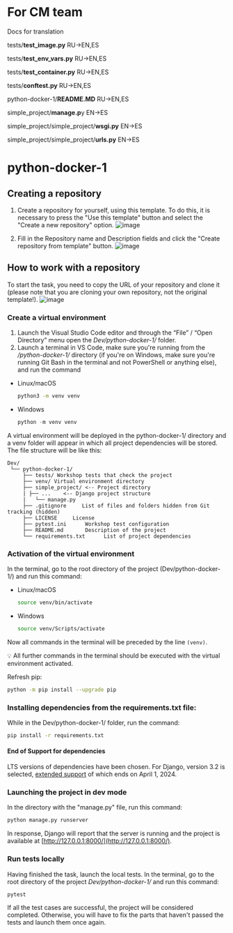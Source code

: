 # For CM team
Docs for translation

tests/**test_image.py**  RU→EN,ES

tests/**test_env_vars.py** RU→EN,ES

tests/**test_container.py** RU→EN,ES

tests/**conftest.py** RU→EN,ES

python-docker-1/**README.MD** RU→EN,ES

simple_project/**manage.p**y EN->ES

simple_project/simple_project/**wsgi.py** EN->ES

simple_project/simple_project/**urls.py** EN->ES




# python-docker-1

## Creating a repository
1. Create a repository for yourself, using this template. 
  To do this, it is necessary to press the "Use this template" button and select the "Create a new repository" option.
  ![image](https://user-images.githubusercontent.com/14962819/235599080-2819c72b-3161-48fe-926d-91c289941c20.png)
  
1. Fill in the Repository name and Description fields and click the "Create repository from template" button. 
  ![image](https://user-images.githubusercontent.com/14962819/235599367-6b6025e2-5ceb-4b57-87f4-8c3a2ac18a5b.png)


## How to work with a repository
To start the task, you need to copy the URL of your repository and clone it (please note that you are cloning your own repository, not the original template!).
  ![image](https://user-images.githubusercontent.com/14962819/235600053-de6be309-56d5-4c5f-adc3-d466887962f6.png)
  
### Create a virtual environment

1. Launch the Visual Studio Code editor and through the “File” / “Open Directory” menu open the *Dev/python-docker-1/* folder.
2. Launch a terminal in VS Code, make sure you're running from the */python-docker-1/* directory (if you're on Windows, make sure you're running Git Bash in the terminal and not PowerShell or anything else), and run the command
- Linux/macOS
    
    ```bash
    python3 -m venv venv
    ```
    
- Windows
    
    ```python
    python -m venv venv
    ```
   
A virtual environment will be deployed in the python-docker-1/ directory and a venv folder will appear in which all project dependencies will be stored. The file structure will be like this:

```
Dev/
 └── python-docker-1/
     ├── tests/ Workshop tests that check the project
     ├── venv/ Virtual environment directory
     ├── simple_project/ <-- Project directory
     | ├── ...    <-- Django project structure
     |   └── manage.py      
     ├── .gitignore     List of files and folders hidden from Git tracking (hidden) 
     ├── LICENSE     License   
     ├── pytest.ini      Workshop test configuration
     ├── README.md       Description of the project 
     └── requirements.txt      List of project dependencies
```

### Activation of the virtual environment
In the terminal, go to the root directory of the project (Dev/python-docker-1/) and run this command:
- Linux/macOS
    
    ```bash
    source venv/bin/activate
    ```
    
- Windows
    
    ```bash
    source venv/Scripts/activate
    ```
    

Now all commands in the terminal will be preceded by the line `(venv)`.

💡 All further commands in the terminal should be executed with the virtual environment activated.

Refresh pip:

```bash
python -m pip install --upgrade pip
```

### Installing dependencies from the requirements.txt file:
While in the Dev/python-docker-1/ folder, run the command:

```bash
pip install -r requirements.txt
```

#### End of Support for dependencies

LTS versions of dependencies have been chosen.
For Django, version 3.2 is selected, [extended support](https://endoflife.date/django) of which ends on April 1, 2024.


### Launching the project in dev mode

    
In the directory with the "manage.py" file, run this command: 

```bash
python manage.py runserver
```

In response, Django will report that the server is running and the project is available at [http://127.0.0.1:8000/](http://127.0.0.1:8000/).


### Run tests locally
Having finished the task, launch the local tests. In the terminal, go to the root directory of the project *Dev/python-docker-1/* and run this command:
```shell
pytest
```
If all the test cases are successful, the project will be considered completed. Otherwise, you will have to fix the parts that haven't passed the tests and launch them once again.
